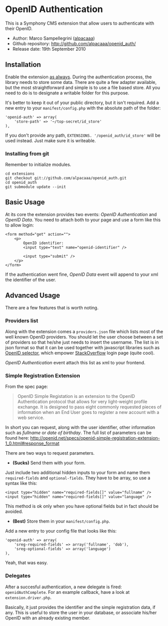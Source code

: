 
# OpenID Authentication #

This is a Symphony CMS extension that allow users to authenticate with their OpenID.


- Author: Marco Sampellegrini ([alpacaaa](http://github.com/alpacaaa/))
- Github repository: http://github.com/alpacaaa/openid_auth/
- Release date: 19th September 2010


## Installation

Enable the extension [as always](http://symphony-cms.com/learn/tasks/view/install-an-extension/).
During the authentication process, the library needs to store some data. There are quite a few 
adapter available, but the most straightforward and simple is to use a file based store.
All you need to do is to designate a writable folder for this purpose.

It's better to keep it out of your public directory, but it isn't required.
Add a new entry to your `manifest/config.php` with the absolute path of the folder:

	'openid-auth' => array(
		'store-path' => '~/top-secret/id_store'
	),

If you don't provide any path, `EXTENSIONS. '/openid_auth/id_store'` will be used instead.
Just make sure it is writeable.

### Installing from git
Remember to initialize modules.

	cd extensions
	git checkout git://github.com/alpacaaa/openid_auth.git
	cd openid_auth
	git submodule update --init


## Basic Usage

At its core the extension provides two events: *OpenID Authentication* and *OpenID Data*.
You need to attach both to your page and use a form like this to allow login:

	<form method="get" action="">
		<p>
			OpenID identifier:
			<input type="text" name="openid-identifier" />

			<input type="submit" />
		</p>
	</form>

If the authentication went fine, *OpenID Data* event will append to your xml the identifier of the user.



## Advanced Usage

There are a few features that is worth noting.

### Providers list
Along with the extension comes a `providers.json` file which lists most of the well known OpenID providers.
You should let the user choose between a set of providers so that he/she just needs to insert the username.
The list is in json format so that it can be used together with javascript libraries such as 
[OpenID selector](http://code.google.com/p/openid-selector/), which empower [StackOverflow](http://stackoverflow.com/users/login) login page (quite cool).

*OpenID Authentication* event attach this list as xml to your frontend.


### Simple Registration Extension
From the spec page:
>	OpenID Simple Registation is an extension to the OpenID Authentication protocol that allows for very light-weight profile exchange.
>	It is designed to pass eight commonly requested pieces of information when an End User goes to register a new account with a web service.

In short you can request, along with the user identifier, other information such as *fullname* or *date of birthday*.
The full list of parameters can be found here: http://openid.net/specs/openid-simple-registration-extension-1_0.html#response_format

There are two ways to request parameters.

- **(Sucks)** Send them with your form.

Just include two additional hidden inputs to your form and name them `required-fields` and `optional-fields`.
They have to be array, so use a syntax like this:

	<input type="hidden" name="required-fields[]" value="fullname" />
	<input type="hidden" name="required-fields[]" value="language" />

This method is ok only when you have optional fields but in fact should be avoided.

- **(Best)** Store them in your `manifest/config.php`.

Add a new entry to your config file that looks like this:

	'openid-auth' => array(
		'sreg-required-fields' => array('fullname', 'dob'),
		'sreg-optional-fields' => array('language')
	),

Yeah, that was easy.


### Delegates

After a succesful authentication, a new delegate is fired: `openidAuthComplete`.
For an example callback, have a look at `extension.driver.php`.

Basically, it just provides the identifier and the simple registration data, if any.
This is useful to store the user in your database, or associate his/her OpenID with
an already existing member.
